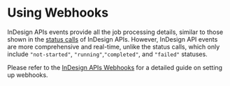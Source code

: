 # Using Webhooks

InDesign APIs events provide all the job processing details, similar to
those shown in the [status
calls]() of InDesign APIs. However, InDesign API events are more comprehensive and
real-time, unlike the status calls, which only include `"not-started"`,
`"running"`,`"completed"`, and `"failed"` statuses.

Please refer to the [InDesign APIs
Webhooks](https://developer.adobe.com/events/docs/guides/using/indesign-apis/indesign-apis-events-data-stream-setup/)
for a detailed guide on setting up webhooks.